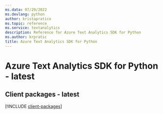 ```yaml
---
ms.data: 07/29/2022
ms.devlang: python
author: kristapratico
ms.topic: reference
ms.service: textanalytics
description: Reference for Azure Text Analytics SDK for Python
ms.author: krpratic
title: Azure Text Analytics SDK for Python
---
```

# Azure Text Analytics SDK for Python - latest

## Client packages - latest
[!INCLUDE [client-packages](text-analytics-client-index.md)]